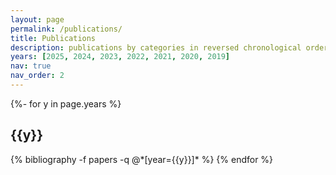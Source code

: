 ```yaml
---
layout: page
permalink: /publications/
title: Publications
description: publications by categories in reversed chronological order. 
years: [2025, 2024, 2023, 2022, 2021, 2020, 2019]
nav: true
nav_order: 2
---
```

<!-- _pages/publications.md -->
<div class="publications">

{%- for y in page.years %}
  <h2 class="year">{{y}}</h2>
  {% bibliography -f papers -q @*[year={{y}}]* %}
{% endfor %}

</div>
